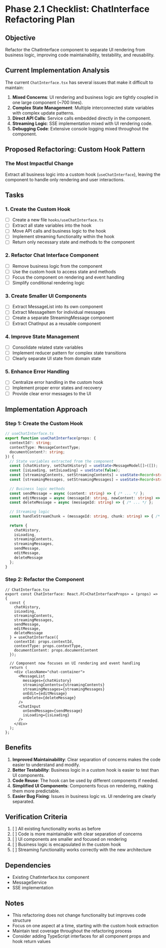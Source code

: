 # Phase 2.1 Checklist: ChatInterface Refactoring Plan

## Objective
Refactor the ChatInterface component to separate UI rendering from business logic, improving code maintainability, testability, and reusability.

## Current Implementation Analysis
The current `ChatInterface.tsx` has several issues that make it difficult to maintain:

1. **Mixed Concerns**: UI rendering and business logic are tightly coupled in one large component (~700 lines).
2. **Complex State Management**: Multiple interconnected state variables with complex update patterns.
3. **Direct API Calls**: Service calls embedded directly in the component.
4. **Streaming Logic**: SSE implementation mixed with UI rendering code.
5. **Debugging Code**: Extensive console logging mixed throughout the component.

## Proposed Refactoring: Custom Hook Pattern

### The Most Impactful Change
Extract all business logic into a custom hook (`useChatInterface`), leaving the component to handle only rendering and user interactions.

## Tasks

### 1. Create the Custom Hook
- [ ] Create a new file `hooks/useChatInterface.ts`
- [ ] Extract all state variables into the hook
- [ ] Move API calls and business logic to the hook
- [ ] Implement streaming functionality within the hook
- [ ] Return only necessary state and methods to the component

### 2. Refactor Chat Interface Component
- [ ] Remove business logic from the component
- [ ] Use the custom hook to access state and methods
- [ ] Focus the component on rendering and event handling
- [ ] Simplify conditional rendering logic

### 3. Create Smaller UI Components
- [ ] Extract MessageList into its own component
- [ ] Extract MessageItem for individual messages
- [ ] Create a separate StreamingMessage component
- [ ] Extract ChatInput as a reusable component

### 4. Improve State Management
- [ ] Consolidate related state variables
- [ ] Implement reducer pattern for complex state transitions
- [ ] Clearly separate UI state from domain state

### 5. Enhance Error Handling
- [ ] Centralize error handling in the custom hook
- [ ] Implement proper error states and recovery
- [ ] Provide clear error messages to the UI

## Implementation Approach

### Step 1: Create the Custom Hook
```typescript
// useChatInterface.ts
export function useChatInterface(props: {
  contextId?: string;
  contextType: MessageContextType;
  documentContent?: string;
}) {
  // State variables extracted from the component
  const [chatHistory, setChatHistory] = useState<MessageModel[]>([]);
  const [isLoading, setIsLoading] = useState(false);
  const [streamingContents, setStreamingContents] = useState<Record<string, string>>({});
  const [streamingMessages, setStreamingMessages] = useState<Record<string, boolean>>({});
  
  // Business logic methods
  const sendMessage = async (content: string) => { /* ... */ };
  const editMessage = async (messageId: string, newContent: string) => { /* ... */ };
  const deleteMessage = async (messageId: string) => { /* ... */ };
  
  // Streaming logic
  const handleStreamChunk = (messageId: string, chunk: string) => { /* ... */ };
  
  return {
    chatHistory,
    isLoading,
    streamingContents,
    streamingMessages,
    sendMessage,
    editMessage,
    deleteMessage
  };
}
```

### Step 2: Refactor the Component
```tsx
// ChatInterface.tsx
export const ChatInterface: React.FC<ChatInterfaceProps> = (props) => {
  const {
    chatHistory,
    isLoading,
    streamingContents,
    streamingMessages,
    sendMessage,
    editMessage,
    deleteMessage
  } = useChatInterface({
    contextId: props.contextId,
    contextType: props.contextType,
    documentContent: props.documentContent
  });
  
  // Component now focuses on UI rendering and event handling
  return (
    <div className="chat-container">
      <MessageList 
        messages={chatHistory}
        streamingContents={streamingContents}
        streamingMessages={streamingMessages}
        onEdit={editMessage}
        onDelete={deleteMessage}
      />
      <ChatInput 
        onSendMessage={sendMessage}
        isLoading={isLoading}
      />
    </div>
  );
};
```

## Benefits

1. **Improved Maintainability**: Clear separation of concerns makes the code easier to understand and modify.
2. **Better Testability**: Business logic in a custom hook is easier to test than UI components.
3. **Code Reuse**: The hook can be used by different components if needed.
4. **Simplified UI Components**: Components focus on rendering, making them more predictable.
5. **Easier Bug Fixing**: Issues in business logic vs. UI rendering are clearly separated.

## Verification Criteria
1. [ ] All existing functionality works as before
2. [ ] Code is more maintainable with clear separation of concerns
3. [ ] UI components are smaller and focused on rendering
4. [ ] Business logic is encapsulated in the custom hook
5. [ ] Streaming functionality works correctly with the new architecture

## Dependencies
- Existing ChatInterface.tsx component
- MessageService
- SSE implementation

## Notes
- This refactoring does not change functionality but improves code structure
- Focus on one aspect at a time, starting with the custom hook extraction
- Maintain test coverage throughout the refactoring process
- Consider adding TypeScript interfaces for all component props and hook return values 